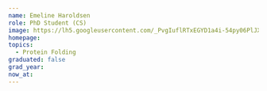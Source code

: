 ```yaml
---
name: Emeline Haroldsen
role: PhD Student (CS)
image: https://lh5.googleusercontent.com/_PvgIuflRTxEGYD1a4i-54py06PlJXIsfHabbY6Jr0Gr5MCaBPUiChwjp_lxa1kTA-Qk7bMXuegz30VF3SYVhKl4kOL4XvBnumjLSTdV9LoKvtDE9PJn7wHAw7md9Jb-5OFbxsRYGpYXH9Ubl12_traeYDS79OVFRV5cz0XwIY7wyNVC9105ig=w1280
homepage: 
topics:
  - Protein Folding
graduated: false
grad_year: 
now_at: 
---
```


